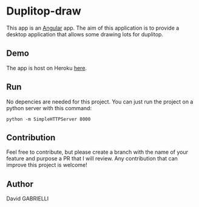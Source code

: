 # Duplitop-draw

This app is an [Angular](https://angularjs.org/) app. The aim of this application is to provide a desktop
application that allows  some drawing lots for duplitop.

## Demo

The app is host on Heroku [here](https://duplitop-draw.herokuapp.com/).

## Run

No depencies are needed for this project.
You can just run the project on a python server with this command:
```
python -m SimpleHTTPServer 8000
```

## Contribution

Feel free to contribute, but please create a branch with the name of your feature and purpose a PR that I
will review. Any contribution that can improve this project is welcome!

## Author
David GABRIELLI
